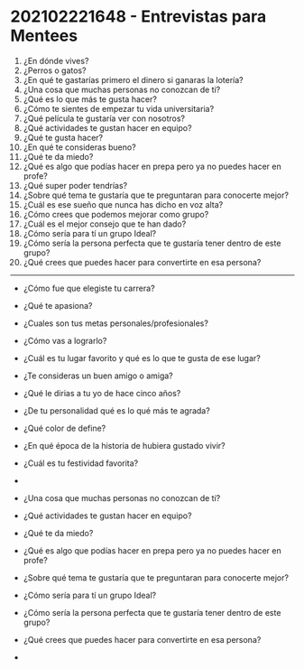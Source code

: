 # 202102221648 - Entrevistas para Mentees

1. ¿En dónde vives?
2. ¿Perros o gatos?
3. ¿En qué te gastarías primero el dinero si ganaras la lotería?
4. ¿Una cosa que muchas personas no conozcan de ti?
5. ¿Qué es lo que más te gusta hacer?
6. ¿Cómo te sientes de empezar tu vida universitaria?
7. ¿Qué película te gustaría ver con nosotros?
8. ¿Qué actividades te gustan hacer en equipo?
9. ¿Qué te gusta hacer?
10. ¿En qué te consideras bueno?
11. ¿Qué te da miedo?
12. ¿Qué es algo que podías hacer en prepa pero ya no puedes hacer en profe?
13. ¿Qué super poder tendrías?
14. ¿Sobre qué tema te gustaría que te preguntaran para conocerte mejor?
15. ¿Cuál es ese sueño que nunca has dicho en voz alta?
16. ¿Cómo crees que podemos mejorar como grupo?
17. ¿Cuál es el mejor consejo que te han dado?
18. ¿Cómo sería para tí un grupo Ideal?
19. ¿Cómo sería la persona perfecta que te gustaría tener dentro de este grupo?
20. ¿Qué crees que puedes hacer para convertirte en esa persona?


---
- ¿Cómo fue que elegiste tu carrera?
- ¿Qué te apasiona?
- ¿Cuales son tus metas personales/profesionales?
- ¿Cómo vas a lograrlo?
- ¿Cuál es tu lugar favorito y qué es lo que te gusta de ese lugar?
- ¿Te consideras un buen amigo o amiga?

- ¿Qué le dirias a tu yo de hace cinco años?
- ¿De tu personalidad qué es lo qué más te agrada?
- ¿Qué color de define?
- ¿En qué época de la historia de hubiera gustado vivir?
- ¿Cuál es tu festividad favorita?
- 

- ¿Una cosa que muchas personas no conozcan de ti?
- ¿Qué actividades te gustan hacer en equipo?
- ¿Qué te da miedo?
- ¿Qué es algo que podías hacer en prepa pero ya no puedes hacer en profe?
- ¿Sobre qué tema te gustaría que te preguntaran para conocerte mejor?
- ¿Cómo sería para tí un grupo Ideal?
- ¿Cómo sería la persona perfecta que te gustaría tener dentro de este grupo?
- ¿Qué crees que puedes hacer para convertirte en esa persona?
- 
